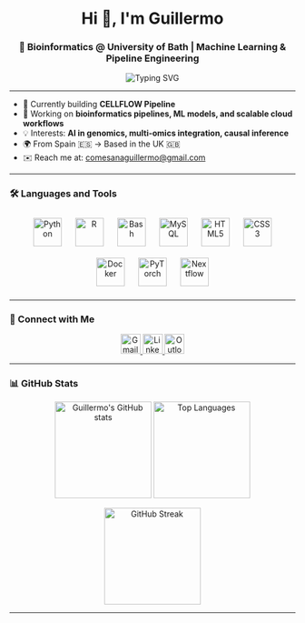 <h1 align="center">Hi 👋, I'm Guillermo</h1>
<h3 align="center">🧬 Bioinformatics @ University of Bath | Machine Learning & Pipeline Engineering</h3>

<p align="center">
  <img src="https://readme-typing-svg.herokuapp.com?font=Fira+Code&size=22&pause=1000&center=true&vCenter=true&width=800&lines=Welcome+to+my+GitHub!;Deep+Learning+%2B+Genomics+%3D+❤️;Always+learning+and+building." alt="Typing SVG" />
</p>

---

- 🌱 Currently building **CELLFLOW Pipeline**
- 🔭 Working on **bioinformatics pipelines, ML models, and scalable cloud workflows**
- 💡 Interests: **AI in genomics, multi-omics integration, causal inference**
- 🌍 From Spain 🇪🇸 → Based in the UK 🇬🇧
- ✉️ Reach me at: comesanaguillermo@gmail.com

---

### 🛠️ Languages and Tools

<p align="center">
  <img src="https://cdn.jsdelivr.net/gh/devicons/devicon/icons/python/python-original.svg" height="50" alt="Python" style="margin: 10px;" />
  <img src="https://cdn.jsdelivr.net/gh/devicons/devicon/icons/r/r-original.svg" height="50" alt="R" style="margin: 10px;" />
  <img src="https://cdn.jsdelivr.net/gh/devicons/devicon/icons/bash/bash-original.svg" height="50" alt="Bash" style="margin: 10px;" />
  <img src="https://cdn.jsdelivr.net/gh/devicons/devicon/icons/mysql/mysql-original.svg" height="50" alt="MySQL" style="margin: 10px;" />
  <img src="https://cdn.jsdelivr.net/gh/devicons/devicon/icons/html5/html5-original.svg" height="50" alt="HTML5" style="margin: 10px;" />
  <img src="https://cdn.jsdelivr.net/gh/devicons/devicon/icons/css3/css3-original.svg" height="50" alt="CSS3" style="margin: 10px;" />
  <img src="https://cdn.jsdelivr.net/gh/devicons/devicon/icons/docker/docker-original.svg" height="50" alt="Docker" style="margin: 10px;" />
  <img src="https://cdn.jsdelivr.net/gh/devicons/devicon/icons/pytorch/pytorch-original.svg" height="50" alt="PyTorch" style="margin: 10px;" />
  <img src="https://github.com/user-attachments/assets/805532d9-fc8b-446f-aac6-933cc4aa6185" height="50" alt="Nextflow" style="margin: 10px;" />
</p>

---

### 🔗 Connect with Me

<p align="center">
  <a href="mailto:comesanaguillermo@gmail.com" target="_blank">
    <img src="https://img.shields.io/static/v1?message=Gmail&logo=gmail&label=&color=D14836&logoColor=white&labelColor=&style=for-the-badge" height="35" alt="Gmail logo" />
  </a>
  <a href="https://www.linkedin.com/in/guillermo-comesaña-cimadevila-0bb1ab166/" target="_blank">
    <img src="https://img.shields.io/static/v1?message=LinkedIn&logo=linkedin&label=&color=0077B5&logoColor=white&labelColor=&style=for-the-badge" height="35" alt="LinkedIn logo" />
  </a>
  <a href="mailto:comesanaguillermo@outlook.com" target="_blank">
    <img src="https://img.shields.io/static/v1?message=Outlook&logo=microsoft-outlook&label=&color=0078D4&logoColor=white&labelColor=&style=for-the-badge" height="35" alt="Outlook logo" />
  </a>
</p>

---

### 📊 GitHub Stats

<p align="center">
  <img src="https://github-readme-stats.vercel.app/api?username=guillermocomesanacimadevila&show_icons=true&theme=tokyonight" alt="Guillermo's GitHub stats" height="170"/>
  <img src="https://github-readme-stats.vercel.app/api/top-langs/?username=guillermocomesanacimadevila&layout=compact&theme=tokyonight" alt="Top Languages" height="170"/>
</p>

<p align="center">
  <img src="https://github-readme-streak-stats.herokuapp.com?user=guillermocomesanacimadevila&theme=tokyonight&date_format=M%20j%5B%2C%20Y%5D" alt="GitHub Streak" height="170"/>
</p>

---
